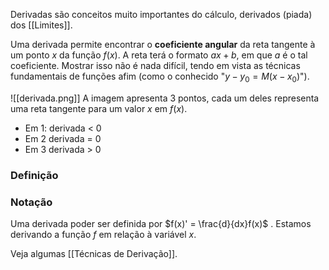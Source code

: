 Derivadas são conceitos muito importantes do cálculo, derivados (piada) dos [[Limites]].

Uma derivada permite encontrar o **coeficiente angular** da reta tangente à um ponto $x$ da função $f(x)$. A reta terá o formato $ax + b$, em que $a$ é o tal coeficiente.
Mostrar isso não é nada difícil, tendo em vista as técnicas fundamentais de funções afim (como o conhecido "$y - y_{0} = M(x - x_{0}$)").


![[derivada.png]]
A imagem apresenta 3 pontos, cada um deles representa uma reta tangente para um valor $x$ em $f(x)$.
- Em 1: derivada < 0
- Em 2 derivada = 0
- Em 3 derivada > 0

### Definição


### Notação
Uma derivada poder ser definida por $f(x)' = \frac{d}{dx}f(x)$ .
Estamos derivando a função $f$ em relação à variável $x$.

Veja algumas [[Técnicas de Derivação]].








